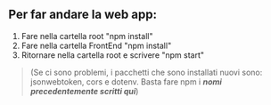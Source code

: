## Per far andare la web app:
1. Fare nella cartella root "npm install"
2. Fare nella cartella FrontEnd "npm install"
3. Ritornare nella cartella root e scrivere "npm start"
> (Se ci sono problemi, i pacchetti che sono installati nuovi sono: jsonwebtoken, cors e dotenv. Basta fare npm i ***nomi precedentemente scritti qui***)
